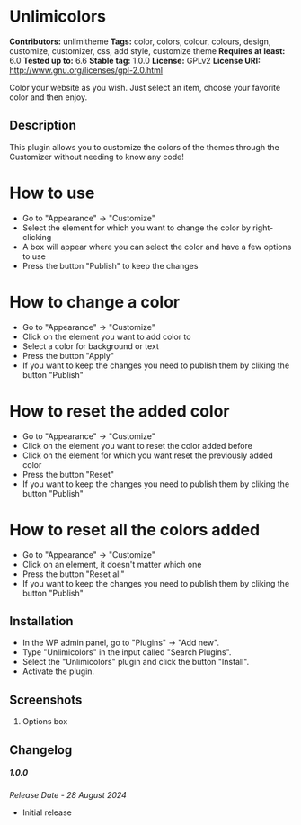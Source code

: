# Unlimicolors #
**Contributors:** unlimitheme
**Tags:** color, colors, colour, colours, design, customize, customizer, css, add style, customize theme
**Requires at least:** 6.0
**Tested up to:** 6.6
**Stable tag:** 1.0.0
**License:** GPLv2
**License URI:** http://www.gnu.org/licenses/gpl-2.0.html

Color your website as you wish. Just select an item, choose your favorite color and then enjoy.

## Description ##

This plugin allows you to customize the colors of the themes through the Customizer without needing to know any code!

# How to use #

- Go to "Appearance" -> "Customize"
- Select the element for which you want to change the color by right-clicking
- A box will appear where you can select the color and have a few options to use
- Press the button "Publish" to keep the changes

# How to change a color #

- Go to "Appearance" -> "Customize"
- Click on the element you want to add color to
- Select a color for background or text
- Press the button "Apply"
- If you want to keep the changes you need to publish them by cliking the button "Publish"

# How to reset the added color #

- Go to "Appearance" -> "Customize"
- Click on the element you want to reset the color added before
- Click on the element for which you want reset the previously added color
- Press the button "Reset"
- If you want to keep the changes you need to publish them by cliking the button "Publish"

# How to reset all the colors added #

- Go to "Appearance" -> "Customize"
- Click on an element, it doesn't matter which one
- Press the button "Reset all"
- If you want to keep the changes you need to publish them by cliking the button "Publish"

## Installation ##

* In the WP admin panel, go to "Plugins" -> "Add new".
* Type "Unlimicolors" in the input called "Search Plugins".
* Select the "Unlimicolors" plugin and click the button "Install".
* Activate the plugin.

## Screenshots ##

1. Options box

## Changelog ##

##### 1.0.0
*Release Date - 28 August 2024*
- Initial release